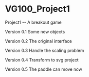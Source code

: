 # VG100_Project1
Project1 -- A breakout game

Version 0.1 Some new objects

Version 0.2 The original interface

Version 0.3 Handle the scaling problem

Version 0.4 Transform to svg project

Version 0.5 The paddle can move now
